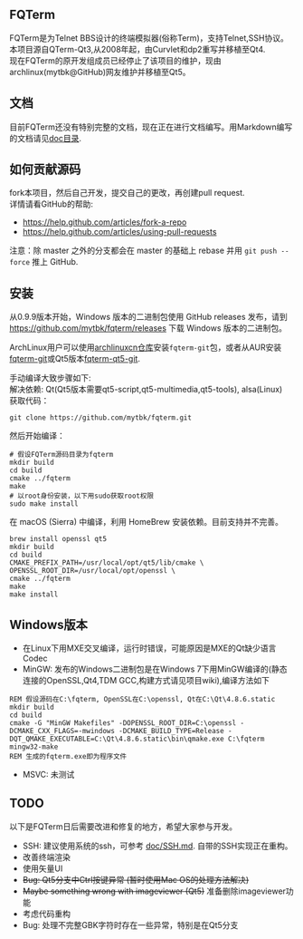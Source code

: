 ## FQTerm
FQTerm是为Telnet BBS设计的终端模拟器(俗称Term)，支持Telnet,SSH协议。    
本项目源自QTerm-Qt3,从2008年起，由Curvlet和dp2重写并移植至Qt4.    
现在FQTerm的原开发组成员已经停止了该项目的维护，现由archlinux(mytbk@GitHub)网友维护并移植至Qt5。    

## 文档
目前FQTerm还没有特别完整的文档，现在正在进行文档编写。用Markdown编写的文档请见[doc目录](doc/).

## 如何贡献源码
fork本项目，然后自己开发，提交自己的更改，再创建pull request.    
详情请看GitHub的帮助:
- https://help.github.com/articles/fork-a-repo
- https://help.github.com/articles/using-pull-requests

注意：除 master 之外的分支都会在 master 的基础上 rebase 并用 ``git push --force`` 推上 GitHub.

## 安装

从0.9.9版本开始，Windows 版本的二进制包使用 GitHub releases 发布，请到 https://github.com/mytbk/fqterm/releases 下载 Windows 版本的二进制包。

ArchLinux用户可以使用[archlinuxcn仓库](https://wiki.archlinux.org/index.php/Unofficial_user_repositories#archlinuxcn)安装``fqterm-git``包，或者从AUR安装[fqterm-git](https://aur.archlinux.org/packages/fqterm-git/)或Qt5版本[fqterm-qt5-git](https://aur.archlinux.org/packages/fqterm-qt5-git/).

手动编译大致步骤如下:    
解决依赖: Qt(Qt5版本需要qt5-script,qt5-multimedia,qt5-tools), alsa(Linux)    
获取代码：      
```
git clone https://github.com/mytbk/fqterm.git
```

然后开始编译：      

```
# 假设FQTerm源码目录为fqterm
mkdir build
cd build
cmake ../fqterm
make
# 以root身份安装，以下用sudo获取root权限
sudo make install
```

在 macOS (Sierra) 中编译，利用 HomeBrew 安装依赖。目前支持并不完善。
```shell
brew install openssl qt5
mkdir build
cd build
CMAKE_PREFIX_PATH=/usr/local/opt/qt5/lib/cmake \
OPENSSL_ROOT_DIR=/usr/local/opt/openssl \
cmake ../fqterm
make
make install
```

## Windows版本
- 在Linux下用MXE交叉编译，运行时错误，可能原因是MXE的Qt缺少语言Codec
- MinGW: 发布的Windows二进制包是在Windows 7下用MinGW编译的(静态连接的OpenSSL,Qt4,TDM GCC,构建方式请见项目wiki),编译方法如下  
```
REM 假设源码在C:\fqterm, OpenSSL在C:\openssl, Qt在C:\Qt\4.8.6.static
mkdir build
cd build
cmake -G "MinGW Makefiles" -DOPENSSL_ROOT_DIR=C:\openssl -DCMAKE_CXX_FLAGS=-mwindows -DCMAKE_BUILD_TYPE=Release -DQT_QMAKE_EXECUTABLE=C:\Qt\4.8.6.static\bin\qmake.exe C:\fqterm
mingw32-make
REM 生成的fqterm.exe即为程序文件
```
- MSVC: 未测试

## TODO
以下是FQTerm日后需要改进和修复的地方，希望大家参与开发。
- SSH: 建议使用系统的ssh，可参考 [doc/SSH.md](doc/SSH.md). 自带的SSH实现正在重构。
- 改善终端渲染
- 使用矢量UI
- ~~Bug: Qt5分支中Ctrl按键异常 (暂时使用Mac OS的处理方法解决)~~
- ~~Maybe something wrong with imageviewer (Qt5)~~ 准备删除imageviewer功能
- 考虑代码重构
- Bug: 处理不完整GBK字符时存在一些异常，特别是在Qt5分支

